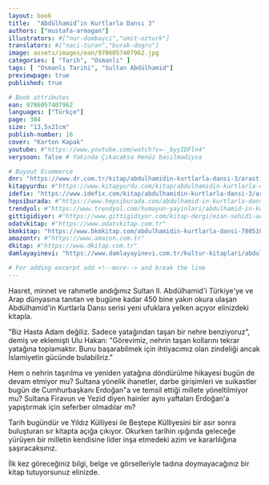 ```yaml
---
layout: book
title:  "Abdülhamid’in Kurtlarla Dansı 3"
authors: ["mustafa-armagan"]
illustrators: #["nur-dombayci","umit-ozturk"]
translators: #["naci-turan","burak-dogru"]
image: assets/images/ean/9786057407962.jpg
categories: [ "Tarih", "Osmanlı" ]
tags: [ "Osmanlı Tarihi", "Sultan Abdülhamid"]
previewpage: true
published: true

# Book attributes
ean: 9786057407962
languages: ["Türkçe"]
page: 384
size: "13,5x21cm"
publish-number: 16
cover: "Karton Kapak"
youtube: #"https://www.youtube.com/watch?v=-_byyIDFln4"
verysoon: false # Yakında Çıkacaksa Henüz basılmadıysa

# Buyout Ecommerce
dnr: "https://www.dr.com.tr/kitap/abdulhamidin-kurtlarla-dansi-3/arastirma-tarih/tarih/osmanli-tarihi/urunno=0002010273001"
kitapyurdu: #"https://www.kitapyurdu.com/kitap/abdulhamidin-kurtlarla-dansi-1/599382.html"
idefix: "https://www.idefix.com/kitap/abdulhamidin-kurtlarla-dansi-3/arastirma-tarih/tarih/osmanli-tarihi/urunno=0002010273001"
hepsiburada: #"https://www.hepsiburada.com/abdulhamid-in-kurtlarla-dansi-2-p-HBCV000037ZI4Q"
trendyol: #"https://www.trendyol.com/humayun-yayinlari/abdulhamid-in-kurtlarla-dansi-1-p-156300963"
gittigidiyor: #"https://www.gittigidiyor.com/kitap-dergi/ezan-sehidi-adnan-menderes_pdp_732728793"
odatvkitap: #"https://www.odatvkitap.com.tr"
bkmkitap: "https://www.bkmkitap.com/abdulhamidin-kurtlarla-dansi-780510?waw_keyword=Abd%C3%BClhamid%E2%80%99in%20Kurtlarla%20Dans%C4%B1%203"
amazontr: #"https://www.amazon.com.tr"
dkitap: #"https://www.dkitap.com.tr"
damlayayinevi: "https://www.damlayayinevi.com.tr/kultur-kitaplari/abdulhamid-in-kurtlarla-dansi-3-5432"

# For adding excerpt add <!--more--> and break the line
---
```

Hasret, minnet ve rahmetle andığımız Sultan II. Abdülhamid'i Türkiye'ye ve Arap dünyasına tanıtan ve bugüne kadar 450 bine yakın okura ulaşan Abdülhamid'in Kurtlarla Dansı serisi yeni ufuklara yelken açıyor elinizdeki kitapla.
<!--more-->

"Biz Hasta Adam değiliz. Sadece yatağından taşan bir nehre benziyoruz”, demiş ve eklemişti Ulu Hakan:
"Görevimiz, nehrin taşan kollarını tekrar yatağına toplamaktır. Bunu başarabilmek için ihtiyacımız olan zindeliği ancak İslamiyetin gücünde bulabiliriz."

Hem o nehrin taşırılma ve yeniden yatağına döndürülme hikayesi bugün de devam etmiyor mu?
Sultana yönelik ihanetler, darbe girişimleri ve suikastler bugün de Cumhurbaşkanı Erdoğan"a ve temsil ettiği millete yöneltilmiyor mu?
Sultana Firavun ve Yezid diyen hainler aynı yaftaları Erdoğan'a yapıştırmak için seferber olmadılar mı?

Tarih bugündür ve Yıldız Külliyesi ile Beştepe Külliyesini bir asır sonra buluşturan sır kitapta açığa çıkıyor.
Okurken tarihin ışığında geleceğe yürüyen bir milletin kendisine lider inşa etmedeki azim ve kararlılığına şaşıracaksınız.

İlk kez göreceğiniz bilgi, belge ve görselleriyle tadına doymayacağınız bir kitap tutuyorsunuz elinizde.